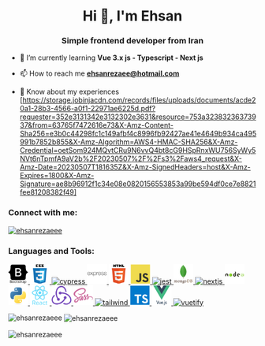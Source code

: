 <h1 align="center">Hi 👋, I'm Ehsan</h1>
<h3 align="center">Simple frontend developer from Iran</h3>

- 🌱 I’m currently learning **Vue 3.x js - Typescript - Next js**

- 📫 How to reach me **ehsanrezaee@hotmail.com**

- 📄 Know about my experiences [https://storage.jobinjacdn.com/records/files/uploads/documents/acde20a1-28b3-4566-a0f1-22971ae6225d.pdf?requester=352e3131342e3132302e3631&resource=753a32383236373937&from=63765f7472616e73&X-Amz-Content-Sha256=e3b0c44298fc1c149afbf4c8996fb92427ae41e4649b934ca495991b7852b855&X-Amz-Algorithm=AWS4-HMAC-SHA256&X-Amz-Credential=oetSom924MQvtCRu9N6vvQ4bt8cG9HSpRnxWU756SyWy5NVt6nTpmfA9aV2b%2F20230507%2F%2Fs3%2Faws4_request&X-Amz-Date=20230507T181635Z&X-Amz-SignedHeaders=host&X-Amz-Expires=1800&X-Amz-Signature=ae8b96912f1c34e08e0820156553853a99be594df0ce7e8821fee81208382f49]

<h3 align="left">Connect with me:</h3>
<p align="left">
<a href="https://codesandbox.com/u/ehsanrezaeee" target="blank"><img align="center" src="https://raw.githubusercontent.com/rahuldkjain/github-profile-readme-generator/master/src/images/icons/Social/codesandbox.svg" alt="ehsanrezaeee" height="30" width="40" /></a>
</p>

<h3 align="left">Languages and Tools:</h3>
<p align="left"> <a href="https://getbootstrap.com" target="_blank" rel="noreferrer"> <img src="https://raw.githubusercontent.com/devicons/devicon/master/icons/bootstrap/bootstrap-plain-wordmark.svg" alt="bootstrap" width="40" height="40"/> </a> <a href="https://www.w3schools.com/css/" target="_blank" rel="noreferrer"> <img src="https://raw.githubusercontent.com/devicons/devicon/master/icons/css3/css3-original-wordmark.svg" alt="css3" width="40" height="40"/> </a> <a href="https://www.cypress.io" target="_blank" rel="noreferrer"> <img src="https://raw.githubusercontent.com/simple-icons/simple-icons/6e46ec1fc23b60c8fd0d2f2ff46db82e16dbd75f/icons/cypress.svg" alt="cypress" width="40" height="40"/> </a> <a href="https://expressjs.com" target="_blank" rel="noreferrer"> <img src="https://raw.githubusercontent.com/devicons/devicon/master/icons/express/express-original-wordmark.svg" alt="express" width="40" height="40"/> </a> <a href="https://www.w3.org/html/" target="_blank" rel="noreferrer"> <img src="https://raw.githubusercontent.com/devicons/devicon/master/icons/html5/html5-original-wordmark.svg" alt="html5" width="40" height="40"/> </a> <a href="https://developer.mozilla.org/en-US/docs/Web/JavaScript" target="_blank" rel="noreferrer"> <img src="https://raw.githubusercontent.com/devicons/devicon/master/icons/javascript/javascript-original.svg" alt="javascript" width="40" height="40"/> </a> <a href="https://jestjs.io" target="_blank" rel="noreferrer"> <img src="https://www.vectorlogo.zone/logos/jestjsio/jestjsio-icon.svg" alt="jest" width="40" height="40"/> </a> <a href="https://www.mongodb.com/" target="_blank" rel="noreferrer"> <img src="https://raw.githubusercontent.com/devicons/devicon/master/icons/mongodb/mongodb-original-wordmark.svg" alt="mongodb" width="40" height="40"/> </a> <a href="https://nextjs.org/" target="_blank" rel="noreferrer"> <img src="https://cdn.worldvectorlogo.com/logos/nextjs-2.svg" alt="nextjs" width="40" height="40"/> </a> <a href="https://nodejs.org" target="_blank" rel="noreferrer"> <img src="https://raw.githubusercontent.com/devicons/devicon/master/icons/nodejs/nodejs-original-wordmark.svg" alt="nodejs" width="40" height="40"/> </a> <a href="https://www.python.org" target="_blank" rel="noreferrer"> <img src="https://raw.githubusercontent.com/devicons/devicon/master/icons/python/python-original.svg" alt="python" width="40" height="40"/> </a> <a href="https://reactjs.org/" target="_blank" rel="noreferrer"> <img src="https://raw.githubusercontent.com/devicons/devicon/master/icons/react/react-original-wordmark.svg" alt="react" width="40" height="40"/> </a> <a href="https://redux.js.org" target="_blank" rel="noreferrer"> <img src="https://raw.githubusercontent.com/devicons/devicon/master/icons/redux/redux-original.svg" alt="redux" width="40" height="40"/> </a> <a href="https://sass-lang.com" target="_blank" rel="noreferrer"> <img src="https://raw.githubusercontent.com/devicons/devicon/master/icons/sass/sass-original.svg" alt="sass" width="40" height="40"/> </a> <a href="https://tailwindcss.com/" target="_blank" rel="noreferrer"> <img src="https://www.vectorlogo.zone/logos/tailwindcss/tailwindcss-icon.svg" alt="tailwind" width="40" height="40"/> </a> <a href="https://www.typescriptlang.org/" target="_blank" rel="noreferrer"> <img src="https://raw.githubusercontent.com/devicons/devicon/master/icons/typescript/typescript-original.svg" alt="typescript" width="40" height="40"/> </a> <a href="https://vuejs.org/" target="_blank" rel="noreferrer"> <img src="https://raw.githubusercontent.com/devicons/devicon/master/icons/vuejs/vuejs-original-wordmark.svg" alt="vuejs" width="40" height="40"/> </a> <a href="https://vuetifyjs.com/en/" target="_blank" rel="noreferrer"> <img src="https://bestofjs.org/logos/vuetify.svg" alt="vuetify" width="40" height="40"/> </a> </p>

<p><img align="left" src="https://github-readme-stats.vercel.app/api/top-langs?username=ehsanrezaeee&show_icons=true&locale=en&layout=compact" alt="ehsanrezaeee" /></p>

<p>&nbsp;<img align="center" src="https://github-readme-stats.vercel.app/api?username=ehsanrezaeee&show_icons=true&locale=en" alt="ehsanrezaeee" /></p>

<p><img align="center" src="https://github-readme-streak-stats.herokuapp.com/?user=ehsanrezaeee&" alt="ehsanrezaeee" /></p>
